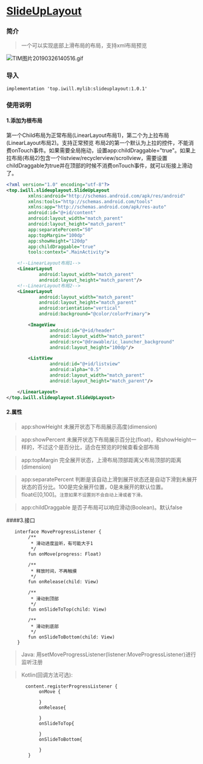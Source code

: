 # [SlideUpLayout](https://github.com/btcw/SlideUpLayout)
### 简介
>一个可以实现底部上滑布局的布局，支持xml布局预览

![TIM图片20190326140516.gif](https://upload-images.jianshu.io/upload_images/9090596-f3f1111d3ef98dbd.gif?imageMogr2/auto-orient/strip)

### 导入

```Gradle
implementation 'top.iwill.mylib:slideuplayout:1.0.1'
```

### 使用说明

#### 1.添加为根布局
第一个Child布局为正常布局(LinearLayout布局1)，第二个为上拉布局(LinearLayout布局2)。支持正常预览
布局2的第一个默认为上拉的控件，不能消费onTouch事件。如果需要全局拖动，设置app:childDraggable="true"。如果上拉布局(布局2)包含一个listview/recyclerview/scrollview，需要设置childDraggable为true并在顶部的时候不消费onTouch事件，就可以衔接上滑动了。

```xml
<?xml version="1.0" encoding="utf-8"?>
<top.iwill.slideuplayout.SlideUpLayout
        xmlns:android="http://schemas.android.com/apk/res/android"
        xmlns:tools="http://schemas.android.com/tools"
        xmlns:app="http://schemas.android.com/apk/res-auto"
        android:id="@+id/content"
        android:layout_width="match_parent"
        android:layout_height="match_parent"
        app:separatePercent="50"
        app:topMargin="100dp"
        app:showHeight="120dp"
        app:childDraggable="true"
        tools:context=".MainActivity">

    <!--LinearLayout布局1-->
    <LinearLayout
            android:layout_width="match_parent"
            android:layout_height="match_parent"/>
    <!--LinearLayout布局2-->
    <LinearLayout
            android:layout_width="match_parent"
            android:layout_height="match_parent"
            android:orientation="vertical"
            android:background="@color/colorPrimary">

        <ImageView
                android:id="@+id/header"
                android:layout_width="match_parent"
                android:src="@drawable/ic_launcher_background"
                android:layout_height="100dp"/>

        <ListView
                android:id="@+id/listview"
                android:alpha="0.5"
                android:layout_width="match_parent"
                android:layout_height="match_parent"/>

    </LinearLayout>
</top.iwill.slideuplayout.SlideUpLayout>
```

#### 2.属性
>app:showHeight  未展开状态下布局展示高度(dimension)

>app:showPercent   未展开状态下布局展示百分比(float)，和showHeight一样的，不过这个是百分比，适合在预览的时候查看全部布局

>app:topMargin 完全展开状态，上滑布局顶部距离父布局顶部的距离(dimension)

>app:separatePercent 判断是该自动上滑到展开状态还是自动下滑到未展开状态的百分比。100是完全展开位置，0是未展开的默认位置。float∈[0,100]。```注意如果不设置则不会自动上滑或者下滑。```

>app:childDraggable 是否子布局可以响应滑动(Boolean)。默认false


####3.接口
```
   interface MoveProgressListener {
        /**
         * 滑动进度监听，有可能大于1
         */
        fun onMove(progress: Float)

        /**
         * 释放时间，不再触摸
         */
        fun onRelease(child: View)

        /**
         * 滑动到顶部
         */
        fun onSlideToTop(child: View)

        /**
         * 滑动到底部
         */
        fun onSlideToBottom(child: View)
    }

```

>Java:
用setMoveProgressListener(listener:MoveProgressListener)进行监听注册

>Kotlin(回调方法可选):
```
       content.registerProgressListener {
            onMove {

            }
            onRelease{

            }
            onSlideToTop{

            }
            onSlideToBottom{

            }
        }
```
